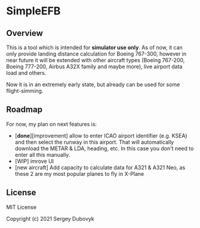 # SimpleEFB

## Overview

This is a tool which is intended for **simulator use only**. As of now, it can only provide landing distance calculation for Boeing 767-300, however in near future it will be extended with other aircraft types (Boeing 767-200, Boeing 777-200, Airbus A32X family and maybe more), live airport data load and others.

Now it is in an extremely early state, but already can be used for some flight-simming.

## Roadmap

For now, my plan on next features is:

- [**done**][improvement] allow to enter ICAO airport identifier (e.g. KSEA) and then select the runway in this airport. That will automatically download the METAR & LDA, heading, etc. In this case you don't need to enter all this manually.
- [WIP] imrove UI
- [new aircraft] Add capacity to calculate data for A321 & A321 Neo, as these 2 are my most popular planes to fly in X-Plane

## License

MIT License

Copyright (c) 2021 Sergey Dubovyk
